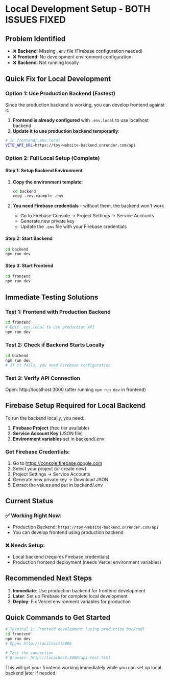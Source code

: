 # Local Development Setup - BOTH ISSUES FIXED

## Problem Identified
- ❌ **Backend**: Missing `.env` file (Firebase configuration needed)
- ❌ **Frontend**: No development environment configuration
- ❌ **Backend**: Not running locally

## Quick Fix for Local Development

### Option 1: Use Production Backend (Fastest)
Since the production backend is working, you can develop frontend against it:

1. **Frontend is already configured** with `.env.local` to use localhost backend
2. **Update it to use production backend temporarily**:

```bash
# In frontend/.env.local
VITE_API_URL=https://toy-website-backend.onrender.com/api
```

### Option 2: Full Local Setup (Complete)

#### Step 1: Setup Backend Environment
1. **Copy the environment template**:
   ```bash
   cd backend
   copy .env.example .env
   ```

2. **You need Firebase credentials** - without them, the backend won't work
   - Go to Firebase Console → Project Settings → Service Accounts
   - Generate new private key
   - Update the `.env` file with your Firebase credentials

#### Step 2: Start Backend
```bash
cd backend
npm run dev
```

#### Step 3: Start Frontend
```bash
cd frontend  
npm run dev
```

## Immediate Testing Solutions

### Test 1: Frontend with Production Backend
```bash
cd frontend
# Edit .env.local to use production API
npm run dev
```

### Test 2: Check if Backend Starts Locally
```bash
cd backend
npm run dev
# If it fails, you need Firebase configuration
```

### Test 3: Verify API Connection
Open: http://localhost:3000 (after running `npm run dev` in frontend)

## Firebase Setup Required for Local Backend

To run the backend locally, you need:

1. **Firebase Project** (free tier available)
2. **Service Account Key** (JSON file)
3. **Environment variables** set in backend/.env

### Get Firebase Credentials:
1. Go to https://console.firebase.google.com
2. Select your project (or create new)
3. Project Settings → Service Accounts
4. Generate new private key → Download JSON
5. Extract the values and put in backend/.env

## Current Status

### ✅ Working Right Now:
- Production Backend: `https://toy-website-backend.onrender.com/api`
- You can develop frontend using production backend

### ❌ Needs Setup:
- Local backend (requires Firebase credentials)
- Production frontend deployment (needs Vercel environment variables)

## Recommended Next Steps

1. **Immediate**: Use production backend for frontend development
2. **Later**: Set up Firebase for complete local development
3. **Deploy**: Fix Vercel environment variables for production

## Quick Commands to Get Started

```bash
# Terminal 1: Frontend development (using production backend)
cd frontend
npm run dev
# Opens http://localhost:3000

# Test the connection
# Browser: http://localhost:3000/api-test.html
```

This will get your frontend working immediately while you can set up local backend later if needed.
